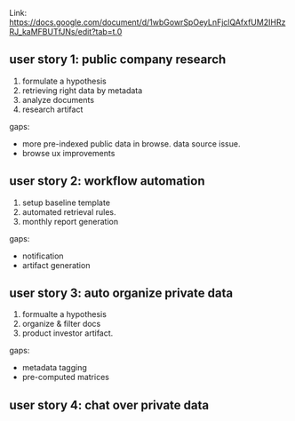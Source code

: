 Link: https://docs.google.com/document/d/1wbGowrSpOeyLnFjclQAfxfUM2IHRzRJ_kaMFBUTfJNs/edit?tab=t.0

## user story 1: public company research

1. formulate a hypothesis
2. retrieving right data by metadata
3. analyze documents
4. research artifact

gaps:
* more pre-indexed public data in browse. data source issue.
* browse ux improvements

## user story 2: workflow automation

1. setup baseline template
2. automated retrieval rules.
3. monthly report generation

gaps:
* notification
* artifact generation

## user story 3: auto organize private data

1. formualte a hypothesis
2. organize & filter docs
3. product investor artifact.

gaps:
* metadata tagging
* pre-computed matrices

## user story 4: chat over private data


